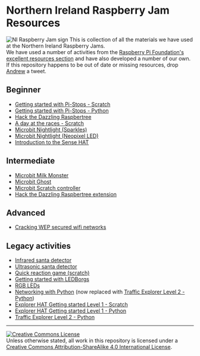 # Northern Ireland Raspberry Jam Resources

![NI Raspberry Jam sign](images/NIJam.jpg)
This is collection of all the materials we have used at the Northern Ireland Raspberry Jams.   
We have used a number of activities from the [Raspberry Pi Foundation's excellent resources section](https://www.raspberrypi.org/resources/) and have also developed a number of our own.   
If this repository happens to be out of date or missing resources, drop [Andrew](https://twitter.com/gbaman1) a tweet.

## Beginner
- [Getting started with Pi-Stops - Scratch](Activities/Getting-started-with-the-Pi-Stop-Scratch/Scratch-Worksheet.pdf)
- [Getting started with Pi-Stops - Python](Activities/Getting-started-with-the-Pi-Stop-Python/PiStop-Python.pdf)
- [Hack the Dazzling Raspbertree](Activities/Hack-the-Dazzling-Raspbertree/Tree.pdf)
- [A day at the races - Scratch](Activities/Scratch-A-Day-at-the-Races/Worksheet.pdf)
- [Microbit Nightlight (Sparkles)](Activities/Microbit-Nightlight/worksheet-sparkle.pdf)
- [Microbit Nightlight (Neopixel LED)](Activities/Microbit-Nightlight/worksheet-led.pdf)
- [Introduction to the Sense HAT](Activities/Introduction-to-Sense-HAT/Worksheet.pdf)

## Intermediate  
- [Microbit Milk Monster](Activities/Microbit-milk-monster/worksheet.pdf)
- [Microbit Ghost](Activities/Microbit-Ghost/worksheet.pdf)
- [Microbit Scratch controller](Activities/Microbit-Scratch-Controller/Worksheet.pdf)
- [Hack the Dazzling Raspbertree extension](Activities/Hack-the-Dazzling-Raspbertree/Rainbow.pdf)

## Advanced
- [Cracking WEP secured wifi networks](Activities/Cracking-WEP-secured-WiFi-Using-RPI/worksheet.pdf)


## Legacy activities 
- [Infrared santa detector](https://github.com/NIRaspberryJam/Raspberry-Jam-Resources/blob/master/Worksheets/Make%20an%20infrared%20Santa%20detector.pdf?raw=true)   
- [Ultrasonic santa detector](https://github.com/NIRaspberryJam/Raspberry-Jam-Resources/blob/master/Worksheets/Make%20an%20ultrasonic%20Santa%20detector.pdf?raw=true)   
- [Quick reaction game (scratch)](https://github.com/gbaman/quick-reaction-game/blob/master/README-Scratch.md)
- [Getting started with LEDBorgs](https://github.com/NIRaspberryJam/Raspberry-Jam-Resources/blob/master/Worksheets/LEDBorg.pdf?raw=true)
- [RGB LEDs](https://github.com/NIRaspberryJam/Raspberry-Jam-Resources/blob/master/Worksheets/Adding%20RGB%20LEDs.pdf?raw=true)  
- [Networking with Python](https://github.com/NIRaspberryJam/Raspberry-Jam-Resources/blob/master/Worksheets/Networking%20with%20Python.pdf?raw=true) (now replaced with [Traffic Explorer Level 2 - Python](Sections/Traffic-Explorer-Level2))
- [Explorer HAT Getting started Level 1 - Scratch](Sections/Explorer-HAT-Getting-started-Level1)     
- [Explorer HAT Getting started Level 1 - Python](Sections/Explorer-HAT-Getting-started-Level1)   
- [Traffic Explorer Level 2 - Python](Sections/Traffic-Explorer-Level2)   
  

---
<a rel="license" href="http://creativecommons.org/licenses/by-sa/4.0/"><img alt="Creative Commons License" style="border-width:0" src="https://i.creativecommons.org/l/by-sa/4.0/88x31.png" /></a><br />Unless otherwise stated, all work in this repository is licensed under a <a rel="license" href="http://creativecommons.org/licenses/by-sa/4.0/">Creative Commons Attribution-ShareAlike 4.0 International License</a>.
